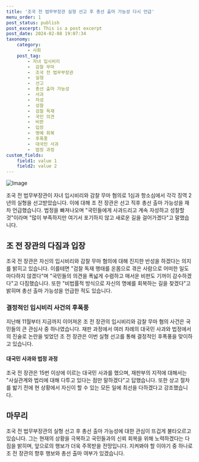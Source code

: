 ```yaml
---
title: '조국 전 법무부장관 실형 선고 후 총선 출마 가능성 다시 언급'
menu_order: 1
post_status: publish
post_excerpt: This is a post excerpt
post_date: 2024-02-08 19:07:34
taxonomy:
    category:
        - 사회
    post_tag:
        - 자녀 입시비리
        -  감찰 무마
        -  조국 전 법무부장관
        -  실형
        -  선고
        -  총선 출마 가능성
        -  사과
        -  자성
        -  성찰
        -  검찰 독재
        -  국민 의견
        -  비판
        -  입장
        -  명예 회복
        -  후폭풍
        -  대국민 사과
        -  법정 과정
custom_fields:
    field1: value 1
    field2: value 2
---
```


![Image](https://imgnews.pstatic.net/image/214/2024/02/08/0001329746_001_20240208155301358.jpg?type=w647)

조국 전 법무부장관이 자녀 입시비리와 감찰 무마 혐의로 1심과 항소심에서 각각 징역 2년의 실형을 선고받았습니다. 이에 대해 조 전 장관은 선고 직후 총선 출마 가능성을 재차 언급했습니다. 법정을 빠져나오며 "국민들에게 사과드리고 계속 자성하고 성찰할 것"이라며 "많이 부족하지만 여기서 포기하지 않고 새로운 길을 걸어가겠다"고 말했습니다.
## 조 전 장관의 다짐과 입장
조국 전 장관은 자신의 입시비리와 감찰 무마 혐의에 대해 진지한 반성을 하겠다는 의지를 밝히고 있습니다. 이를테면 "검찰 독재 행태를 온몸으로 겪은 사람으로 어떠한 일도 마다하지 않겠다"며 "국민들의 의견을 폭넓게 수렴하고 매서운 비판도 기꺼이 감수하겠다"고 다짐했습니다. 또한 "비법률적 방식으로 자신의 명예를 회복하는 길을 찾겠다"고 밝히며 총선 출마 가능성을 언급한 적도 있습니다.
### 결정적인 입시비리 사건의 후폭풍
지난해 11월부터 지금까지 이어져온 조 전 장관의 입시비리와 감찰 무마 혐의 사건은 국민들의 큰 관심사 중 하나였습니다. 재판 과정에서 여러 차례의 대국민 사과와 법정에서의 진술로 논란을 빚었던 조 전 장관은 이번 실형 선고를 통해 결정적인 후폭풍을 맞이하고 있습니다.
#### 대국민 사과와 법정 과정
조국 전 장관은 15번 이상에 이르는 대국민 사과를 했으며, 재판부의 지적에 대해서는 "사실관계와 법리에 대해 다투고 있다는 점만 말하겠다"고 답했습니다. 또한 상고 절차를 밟기 전에 현 상황에서 자신이 할 수 있는 모든 일에 최선을 다하겠다고 강조했습니다.
## 마무리
조국 전 법무부장관의 실형 선고 후 총선 출마 가능성에 대한 관심이 뜨겁게 불타오르고 있습니다. 그는 현재의 상황을 극복하고 국민들과의 신뢰 회복을 위해 노력하겠다는 다짐을 밝히며, 앞으로의 행보가 더욱 주목받을 전망입니다. 지켜봐야 할 이야기 중 하나로 조 전 장관의 향후 행보와 총선 출마 여부가 있겠습니다.
